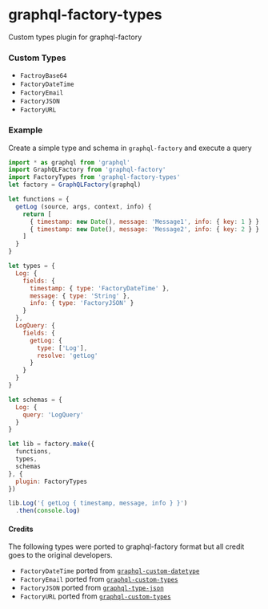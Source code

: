 # graphql-factory-types
Custom types plugin for graphql-factory

### Custom Types
* `FactroyBase64`
* `FactoryDateTime`
* `FactoryEmail`
* `FactoryJSON`
* `FactoryURL`

### Example
Create a simple type and schema in `graphql-factory` and execute a query

```js
import * as graphql from 'graphql'
import GraphQLFactory from 'graphql-factory'
import FactoryTypes from 'graphql-factory-types'
let factory = GraphQLFactory(graphql)

let functions = {
  getLog (source, args, context, info) {
    return [
      { timestamp: new Date(), message: 'Message1', info: { key: 1 } },
      { timestamp: new Date(), message: 'Message2', info: { key: 2 } }
    ]
  }
}

let types = {
  Log: {
    fields: {
      timestamp: { type: 'FactoryDateTime' },
      message: { type: 'String' },
      info: { type: 'FactoryJSON' }
    }
  },
  LogQuery: {
    fields: {
      getLog: {
        type: ['Log'],
        resolve: 'getLog'
      }
    }
  }
}

let schemas = {
  Log: {
    query: 'LogQuery'
  }
}

let lib = factory.make({
  functions,
  types,
  schemas
}, {
  plugin: FactoryTypes
})

lib.Log('{ getLog { timestamp, message, info } }')
  .then(console.log)

```

#### Credits
The following types were ported to graphql-factory format but all credit goes to the original developers.

* `FactoryDateTime` ported from [`graphql-custom-datetype`](https://github.com/soundtrackyourbrand/graphql-custom-datetype)
* `FactoryEmail` ported from [`graphql-custom-types`](https://github.com/stylesuxx/graphql-custom-types)
* `FactoryJSON` ported from [`graphql-type-json`](https://github.com/taion/graphql-type-json)
* `FactoryURL` ported from [`graphql-custom-types`](https://github.com/stylesuxx/graphql-custom-types)
